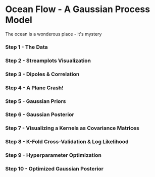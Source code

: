 # Ocean Flow - A Gaussian Process Model

The ocean is a wonderous place - it's mystery 


### Step 1 - The Data

### Step 2 - Streamplots Visualization

### Step 3 - Dipoles & Correlation

### Step 4 - A Plane Crash!

### Step 5 - Gaussian Priors

### Step 6 - Gaussian Posterior

### Step 7 - Visualizing a Kernels as Covariance Matrices

### Step 8 - K-Fold Cross-Validation & Log Likelihood

### Step 9 - Hyperparameter Optimization

### Step 10 - Optimized Gaussian Posterior
